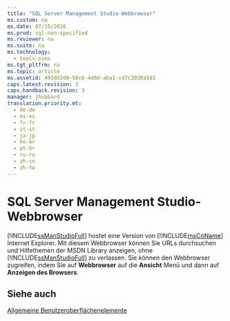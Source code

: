 ```yaml
---
title: "SQL Server Management Studio-Webbrowser"
ms.custom: na
ms.date: 07/15/2016
ms.prod: sql-non-specified
ms.reviewer: na
ms.suite: na
ms.technology: 
  - tools-ssms
ms.tgt_pltfrm: na
ms.topic: article
ms.assetid: 493dd3d0-50c6-4d8d-aba1-cd7c3030a581
caps.latest.revision: 3
caps.handback.revision: 3
manager: jhubbard
translation.priority.mt: 
  - de-de
  - es-es
  - fr-fr
  - it-it
  - ja-jp
  - ko-kr
  - pt-br
  - ru-ru
  - zh-cn
  - zh-tw
---
```

# SQL Server Management Studio-Webbrowser
[!INCLUDE[ssManStudioFull](../content/includes/ssManStudioFull_md.md)] hostet eine Version von [!INCLUDE[msCoName](../content/includes/msCoName_md.md)] Internet Explorer. Mit diesem Webbrowser können Sie URLs durchsuchen und Hilfethemen der MSDN Library anzeigen, ohne [!INCLUDE[ssManStudioFull](../content/includes/ssManStudioFull_md.md)] zu verlassen. Sie können den Webbrowser zugreifen, indem Sie auf **Webbrowser** auf die **Ansicht** Menü und dann auf **Anzeigen des Browsers**.  
  
## Siehe auch  
[Allgemeine Benutzeroberflächenelemente](../content/General-User-Interface-Elements.md)  
  
